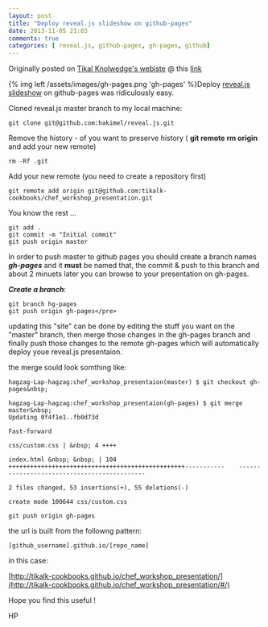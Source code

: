 ```yaml
---
layout: post
title: "Deploy reveal.js slideshow on github-pages"
date: 2013-11-05 21:03
comments: true
categories: [ reveal.js, github-pages, gh-pages, github]
---
```

Originally posted on [Tikal Knolwedge's webiste](http://www.tikalk.com) @ this [link](http://www.tikalk.com/alm/deploy-revealjs-slideshow-github-pages)<br>

{% img left /assets/images/gh-pages.png 'gh-pages' %}Deploy [reveal.js slideshow](https://github.com/hakimel/reveal.js/) on github-pages was ridiculously easy.




Cloned reveal.js master branch to my local machine:

	git clone git@github.com:hakimel/reveal.js.git




Remove the history - of you want to preserve history ( **git remote rm origin** and add your new remote)

	rm -Rf .git 

Add your new remote (you need to create a repository first)

	git remote add origin git@github.com:tikalk-cookbooks/chef_workshop_presentation.git

You know the rest ...

	git add .
	git commit -m "Initial commit"
	git push origin master

In order to push master to github pages you should create a branch names _**gh-pages**_ and it&nbsp;**must** be named that, the commit &amp; push to this branch and about 2 minuets later you can browse to your presentation on gh-pages.

_**Create a branch**_:

    git branch hg-pages
    git push origin gh-pages</pre>

<!-- more -->

updating this &quot;site&quot; can be done by editing the stuff you want on the &quot;master&quot; branch, then merge     those changes in the gh-pages branch and finally push those changes to the remote gh-pages which will automatically deploy youe reveal.js presentaion.

the merge sould look somthing like:


    hagzag-Lap-hagzag:chef_workshop_presentaion(master) $ git checkout gh-pages&nbsp;

    hagzag-Lap-hagzag:chef_workshop_presentaion(gh-pages) $ git merge master&nbsp;
    Updating 0f4f1e1..fb0d73d

    Fast-forward

    css/custom.css | &nbsp; 4 ++++

    index.html &nbsp; &nbsp; | 104 +++++++++++++++++++++++++++++++++++++++++++++++++-----------    --------------------------------------------

    2 files changed, 53 insertions(+), 55 deletions(-)

    create mode 100644 css/custom.css

    git push origin gh-pages


the url is built from the followng pattern:

    [github_username].github.io/[repo_name]

in this case:

[http://tikalk-cookbooks.github.io/chef_workshop_presentation/](http://tikalk-cookbooks.github.io/chef_workshop_presentation/#/)


Hope you find this useful !

HP